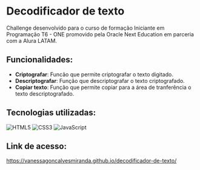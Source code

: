 # Decodificador de texto
Challenge desenvolvido para o curso de formação Iniciante em Programação T6 - ONE promovido pela Oracle Next Education em parceria com a Alura LATAM.

## Funcionalidades:
- **Criptografar**: Funcão que permite criptografar o texto digitado.
- **Descriptografar**: Função que descriptografar o texto criptografado.
- **Copiar texto**: Função que permite copiar para a área de tranferência o texto descriptografado.

## Tecnologias utilizadas:
![HTML5](https://img.shields.io/badge/html5-%23E34F26.svg?style=for-the-badge&logo=html5&logoColor=white)
![CSS3](https://img.shields.io/badge/css3-%231572B6.svg?style=for-the-badge&logo=css3&logoColor=white)
![JavaScript](https://img.shields.io/badge/javascript-%23323330.svg?style=for-the-badge&logo=javascript&logoColor=%23F7DF1E)

## Link de acesso:
https://vanessagoncalvesmiranda.github.io/decodificador-de-texto/
